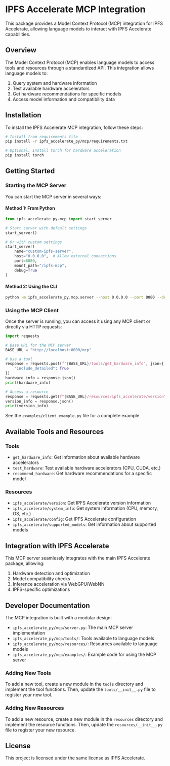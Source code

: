 # IPFS Accelerate MCP Integration

This package provides a Model Context Protocol (MCP) integration for IPFS Accelerate, allowing language models to interact with IPFS Accelerate capabilities.

## Overview

The Model Context Protocol (MCP) enables language models to access tools and resources through a standardized API. This integration allows language models to:

1. Query system and hardware information
2. Test available hardware accelerators
3. Get hardware recommendations for specific models
4. Access model information and compatibility data

## Installation

To install the IPFS Accelerate MCP integration, follow these steps:

```bash
# Install from requirements file
pip install -r ipfs_accelerate_py/mcp/requirements.txt

# Optional: Install torch for hardware acceleration
pip install torch
```

## Getting Started

### Starting the MCP Server

You can start the MCP server in several ways:

#### Method 1: From Python

```python
from ipfs_accelerate_py.mcp import start_server

# Start server with default settings
start_server()

# Or with custom settings
start_server(
    name="custom-ipfs-server",
    host="0.0.0.0",  # Allow external connections
    port=8080,
    mount_path="/ipfs-mcp",
    debug=True
)
```

#### Method 2: Using the CLI

```bash
python -m ipfs_accelerate_py.mcp.server --host 0.0.0.0 --port 8080 --debug
```

### Using the MCP Client

Once the server is running, you can access it using any MCP client or directly via HTTP requests:

```python
import requests

# Base URL for the MCP server
BASE_URL = "http://localhost:8000/mcp"

# Use a tool
response = requests.post(f"{BASE_URL}/tools/get_hardware_info", json={
    "include_detailed": True
})
hardware_info = response.json()
print(hardware_info)

# Access a resource
response = requests.get(f"{BASE_URL}/resources/ipfs_accelerate/version")
version_info = response.json()
print(version_info)
```

See the `examples/client_example.py` file for a complete example.

## Available Tools and Resources

### Tools

- `get_hardware_info`: Get information about available hardware accelerators
- `test_hardware`: Test available hardware accelerators (CPU, CUDA, etc.)
- `recommend_hardware`: Get hardware recommendations for a specific model

### Resources

- `ipfs_accelerate/version`: Get IPFS Accelerate version information
- `ipfs_accelerate/system_info`: Get system information (CPU, memory, OS, etc.)
- `ipfs_accelerate/config`: Get IPFS Accelerate configuration
- `ipfs_accelerate/supported_models`: Get information about supported models

## Integration with IPFS Accelerate

This MCP server seamlessly integrates with the main IPFS Accelerate package, allowing:

1. Hardware detection and optimization
2. Model compatibility checks
3. Inference acceleration via WebGPU/WebNN
4. IPFS-specific optimizations

## Developer Documentation

The MCP integration is built with a modular design:

- `ipfs_accelerate_py/mcp/server.py`: The main MCP server implementation
- `ipfs_accelerate_py/mcp/tools/`: Tools available to language models
- `ipfs_accelerate_py/mcp/resources/`: Resources available to language models
- `ipfs_accelerate_py/mcp/examples/`: Example code for using the MCP server

### Adding New Tools

To add a new tool, create a new module in the `tools` directory and implement the tool functions. Then, update the `tools/__init__.py` file to register your new tool.

### Adding New Resources

To add a new resource, create a new module in the `resources` directory and implement the resource functions. Then, update the `resources/__init__.py` file to register your new resource.

## License

This project is licensed under the same license as IPFS Accelerate.
